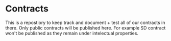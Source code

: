# Contracts

This is a repostiory to keep track and document + test all of our contracts in there. Only public contracts will be published here. For example SD contract won't be published as they remain under intelectual properties.
